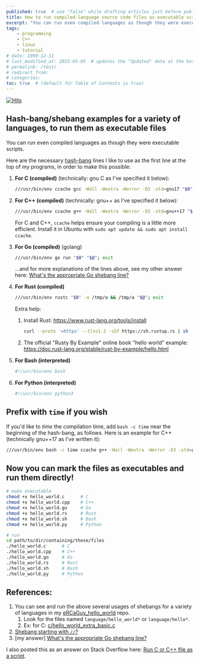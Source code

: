 ```yaml
---
published: true  # use "false" while drafting articles just before publishing
title: How to run compiled-language source code files as executable scripts
excerpt: "You can run even compiled languages as though they were executable scripts. Here are the necessary [hash-bang](https://en.wikipedia.org/wiki/Shebang_(Unix)) lines I like to use as the first line at the top of my programs, in order to make this possible:"
tags: 
    - programming
    - C++
    - linux
    - tutorial
# date: 1999-12-31
# last_modified_at: 2023-05-05  # updates the "Updated" date at the bottom!
# permalink: /test/
# redirect_from: 
# categories: 
toc: true  # (default for Table of Contents is true)
---
```



[![Hits](https://hits.seeyoufarm.com/api/count/incr/badge.svg?url=https%3A%2F%2Fgabrielstaples.com%2Fhash-bangs-to-run-compiled-languages-as-executables%2F&count_bg=%2379C83D&title_bg=%23555555&icon=&icon_color=%23E7E7E7&title=views+%28today+%2F+total%29&edge_flat=false)](https://hits.seeyoufarm.com)


## Hash-bang/shebang examples for a variety of languages, to run them as executable files

You can run even compiled languages as though they were executable scripts.

Here are the necessary [hash-bang](https://en.wikipedia.org/wiki/Shebang_(Unix)) lines I like to use as the first line at the top of my programs, in order to make this possible:

1. **For C (compiled)** (technically: gnu C as I've specified it below):
    ```bash
    ///usr/bin/env ccache gcc -Wall -Wextra -Werror -O3 -std=gnu17 "$0" -o /tmp/a -lm && /tmp/a "$@"; exit
    ```

1. **For C++ (compiled)** (technically: gnu++ as I've specified it below):
    ```bash
    ///usr/bin/env ccache g++ -Wall -Wextra -Werror -O3 -std=gnu++17 "$0" -o /tmp/a -lm && /tmp/a "$@"; exit
    ```

    For C and C++, `ccache` helps ensure your compiling is a little more efficient. Install it in Ubuntu with `sudo apt update && sudo apt install ccache`. 

1. **For Go (compiled)** (golang)
    ```bash
    ///usr/bin/env go run "$0" "$@"; exit
    ```
    ...and for more explanations of the lines above, see my other answer here: [What's the appropriate Go shebang line?](https://stackoverflow.com/a/75491727/4561887)

1. **For Rust (compiled)**
    ```bash
    ///usr/bin/env rustc "$0" -o /tmp/a && /tmp/a "$@"; exit
    ```

    Extra help:
    1. Install Rust: <https://www.rust-lang.org/tools/install>
        ```bash
        curl --proto '=https' --tlsv1.2 -sSf https://sh.rustup.rs | sh
        ```
    1. The official "Rusty By Example" online book "hello world" example: <https://doc.rust-lang.org/stable/rust-by-example/hello.html>

1. **For Bash (interpreted)**
    ```bash
    #!/usr/bin/env bash
    ```

1. **For Python (interpreted)**
    ```bash
    #!/usr/bin/env python3
    ```


## Prefix with `time` if you wish

If you'd like to *time* the compilation time, add `bash -c time` near the beginning of the hash-bang, as follows. Here is an example for C++ (technically gnu++17 as I've written it):

```bash
///usr/bin/env bash -c time ccache g++ -Wall -Wextra -Werror -O3 -std=gnu++17 "$0" -o /tmp/a -lm && /tmp/a "$@"; exit
```


## Now you can mark the files as executables and run them directly!

```bash
# make executable
chmod +x hello_world.c      # C
chmod +x hello_world.cpp    # C++
chmod +x hello_world.go     # Go
chmod +x hello_world.rs     # Rust
chmod +x hello_world.sh     # Bash
chmod +x hello_world.py     # Python

# run
cd path/to/dir/containing/these/files
./hello_world.c      # C
./hello_world.cpp    # C++
./hello_world.go     # Go
./hello_world.rs     # Rust
./hello_world.sh     # Bash
./hello_world.py     # Python
```


## References:
1. You can see and run the above several usages of shebangs for a variety of languages in my [eRCaGuy_hello_world](https://github.com/ElectricRCAircraftGuy/eRCaGuy_hello_world) repo.
    1. Look for the files named `language/hello_world*` or `language/hello*`.
    1. Ex: for C: [c/hello_world_extra_basic.c](https://github.com/ElectricRCAircraftGuy/eRCaGuy_hello_world/blob/master/c/hello_world_extra_basic.c)
1. [Shebang starting with `//`?](https://unix.stackexchange.com/a/162535/114401)
1. [my answer] [What's the appropriate Go shebang line?](https://stackoverflow.com/a/75491727/4561887)

I also posted this as an answer on Stack Overflow here: [Run C or C++ file as a script](https://stackoverflow.com/a/75491834/4561887).
